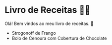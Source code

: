 # Livro de Receitas :woman_cook:

Olá! Bem vindos ao meu livro de receitas. :cookie:

- Strogonoff de Frango
- Bolo de Cenoura com Cobertura de Chocolate